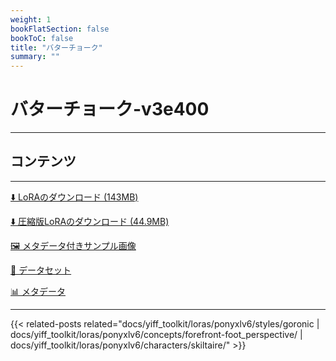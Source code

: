 ```yaml
---
weight: 1
bookFlatSection: false
bookToC: false
title: "バターチョーク"
summary: ""
---
```


<!--markdownlint-disable MD025 MD033 -->

# バターチョーク-v3e400

---

## コンテンツ

---

[⬇️ LoRAのダウンロード (143MB)](https://huggingface.co/k4d3/yiff_toolkit/resolve/main/ponyxl_loras/butterchalk-v3e400.safetensors?download=true)

[⬇️ 圧縮版LoRAのダウンロード (44.9MB)](https://huggingface.co/k4d3/yiff_toolkit/resolve/main/ponyxl_loras_shrunk_2/butterchalk-v3e400_frockpt1_th-3.55.safetensors?download=true)

[🖼️ メタデータ付きサンプル画像](https://huggingface.co/k4d3/yiff_toolkit/tree/main/static/{})

[📐 データセット](https://huggingface.co/datasets/k4d3/furry/tree/main/by_butterchalk)

[📊 メタデータ](https://huggingface.co/k4d3/yiff_toolkit/raw/main/ponyxl_loras/butterchalk-v3e400.json)

---

{{< related-posts related="docs/yiff_toolkit/loras/ponyxlv6/styles/goronic | docs/yiff_toolkit/loras/ponyxlv6/concepts/forefront-foot_perspective/ | docs/yiff_toolkit/loras/ponyxlv6/characters/skiltaire/" >}}
